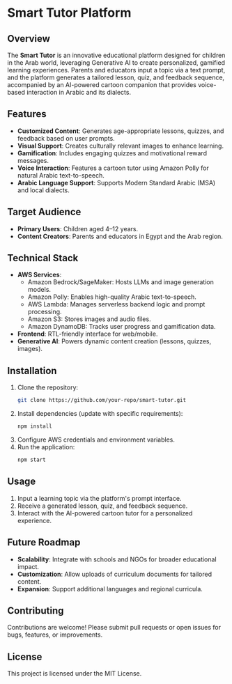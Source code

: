 # Smart Tutor Platform

## Overview
The **Smart Tutor** is an innovative educational platform designed for children in the Arab world, leveraging Generative AI to create personalized, gamified learning experiences. Parents and educators input a topic via a text prompt, and the platform generates a tailored lesson, quiz, and feedback sequence, accompanied by an AI-powered cartoon companion that provides voice-based interaction in Arabic and its dialects.

## Features
- **Customized Content**: Generates age-appropriate lessons, quizzes, and feedback based on user prompts.
- **Visual Support**: Creates culturally relevant images to enhance learning.
- **Gamification**: Includes engaging quizzes and motivational reward messages.
- **Voice Interaction**: Features a cartoon tutor using Amazon Polly for natural Arabic text-to-speech.
- **Arabic Language Support**: Supports Modern Standard Arabic (MSA) and local dialects.

## Target Audience
- **Primary Users**: Children aged 4–12 years.
- **Content Creators**: Parents and educators in Egypt and the Arab region.

## Technical Stack
- **AWS Services**:
  - Amazon Bedrock/SageMaker: Hosts LLMs and image generation models.
  - Amazon Polly: Enables high-quality Arabic text-to-speech.
  - AWS Lambda: Manages serverless backend logic and prompt processing.
  - Amazon S3: Stores images and audio files.
  - Amazon DynamoDB: Tracks user progress and gamification data.
- **Frontend**: RTL-friendly interface for web/mobile.
- **Generative AI**: Powers dynamic content creation (lessons, quizzes, images).

## Installation
1. Clone the repository:
   ```bash
   git clone https://github.com/your-repo/smart-tutor.git
   ```
2. Install dependencies (update with specific requirements):
   ```bash
   npm install
   ```
3. Configure AWS credentials and environment variables.
4. Run the application:
   ```bash
   npm start
   ```

## Usage
1. Input a learning topic via the platform's prompt interface.
2. Receive a generated lesson, quiz, and feedback sequence.
3. Interact with the AI-powered cartoon tutor for a personalized experience.

## Future Roadmap
- **Scalability**: Integrate with schools and NGOs for broader educational impact.
- **Customization**: Allow uploads of curriculum documents for tailored content.
- **Expansion**: Support additional languages and regional curricula.

## Contributing
Contributions are welcome! Please submit pull requests or open issues for bugs, features, or improvements.

## License
This project is licensed under the MIT License.

